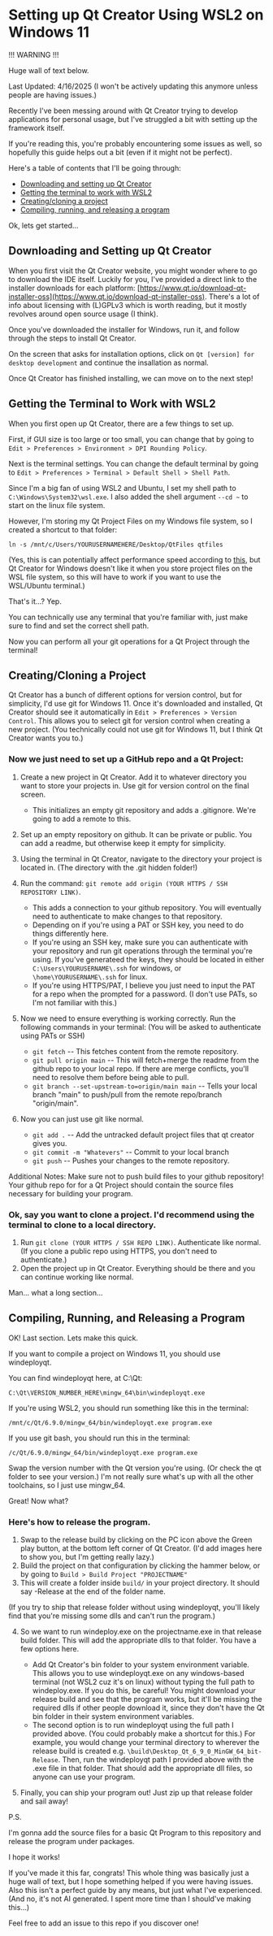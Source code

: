 # Setting up Qt Creator Using WSL2 on Windows 11

!!! WARNING !!!

Huge wall of text below.

Last Updated: 4/16/2025 (I won't be actively updating this anymore unless people are having issues.)

Recently I've been messing around with Qt Creator trying to develop applications for personal usage, but I've struggled a bit with setting up the framework itself.

If you're reading this, you're probably encountering some issues as well, so hopefully this guide helps out a bit (even if it might not be perfect).

Here's a table of contents that I'll be going through:

- [Downloading and setting up Qt Creator](#downloading-and-setting-up-qt-creator)
- [Getting the terminal to work with WSL2](#getting-the-terminal-to-work-with-wsl2)
- [Creating/cloning a project](#creatingcloning-a-project)
- [Compiling, running, and releasing a program](#compiling-running-and-releasing-a-program)

Ok, lets get started...

## Downloading and Setting up Qt Creator
When you first visit the Qt Creator website, you might wonder where to go to download the IDE itself.
Luckily for you, I've provided a direct link to the installer downloads for each platform: [https://www.qt.io/download-qt-installer-oss](https://www.qt.io/download-qt-installer-oss).
There's a lot of info about licensing with (L)GPLv3 which is worth reading, but it mostly revolves around open source usage (I think).

Once you've downloaded the installer for Windows, run it, and follow through the steps to install Qt Creator.

On the screen that asks for installation options, click on ```Qt [version] for desktop development``` and continue the insallation as normal.

Once Qt Creator has finished installing, we can move on to the next step!

## Getting the Terminal to Work with WSL2
When you first open up Qt Creator, there are a few things to set up.

First, if GUI size is too large or too small, you can change that by going to ``` Edit > Preferences > Environment > DPI Rounding Policy ```.

Next is the terminal settings. You can change the default terminal by going to ``` Edit > Preferences > Terminal > Default Shell > Shell Path ```.

Since I'm a big fan of using WSL2 and Ubuntu, I set my shell path to ``` C:\Windows\System32\wsl.exe ```.
I also added the shell argument ``` --cd ~ ``` to start on the linux file system.

However, I'm storing my Qt Project Files on my Windows file system, so I created a shortcut to that folder:

```
ln -s /mnt/c/Users/YOURUSERNAMEHERE/Desktop/QtFiles qtfiles
```

(Yes, this is can potentially affect performance speed according to [this](https://learn.microsoft.com/en-us/windows/wsl/filesystems#file-storage-and-performance-across-file-systems),
but Qt Creator for Windows doesn't like it when you store project files on the WSL file system, so this will have to work if you want to use the WSL/Ubuntu terminal.)

That's it...? Yep.

You can technically use any terminal that you're familiar with, just make sure to find and set the correct shell path.

Now you can perform all your git operations for a Qt Project through the terminal!

## Creating/Cloning a Project
Qt Creator has a bunch of different options for version control, but for simplicity, I'd use git for Windows 11.
Once it's downloaded and installed, Qt Creator should see it automatically in ``` Edit > Preferences > Version Control ```. This allows you to select git for version control when creating a new project.
(You technically could not use git for Windows 11, but I think Qt Creator wants you to.)

### Now we just need to set up a GitHub repo and a Qt Project:
1. Create a new project in Qt Creator. Add it to whatever directory you want to store your projects in. Use git for version control on the final screen.
    - This initializes an empty git repository and adds a .gitignore. We're going to add a remote to this.

2. Set up an empty repository on github. It can be private or public. You can add a readme, but otherwise keep it empty for simplicity.

3. Using the terminal in Qt Creator, navigate to the directory your project is located in. (The directory with the .git hidden folder!)

4. Run the command: ``` git remote add origin (YOUR HTTPS / SSH REPOSITORY LINK) ```.
    - This adds a connection to your github repository. You will eventually need to authenticate to make changes to that repository.
    - Depending on if you're using a PAT or SSH key, you need to do things differently here.
    - If you're using an SSH key, make sure you can authenticate with your repository and run git operations through the terminal you're using.
      If you've generateed the keys, they should be located in either ``` C:\Users\YOURUSERNAME\.ssh ``` for windows, or ``` \home\YOURUSERNAME\.ssh ``` for linux.
    - If you're using HTTPS/PAT, I believe you just need to input the PAT for a repo when the prompted for a password. (I don't use PATs, so I'm not familiar with this.)

5. Now we need to ensure everything is working correctly. Run the following commands in your terminal: (You will be asked to authenticate using PATs or SSH)
    - ``` git fetch ``` -- This fetches content from the remote repository.
    - ``` git pull origin main ``` -- This will fetch+merge the readme from the github repo to your local repo. If there are merge conflicts, you'll need to resolve them before being able to pull.
    - ``` git branch --set-upstream-to=origin/main main ``` -- Tells your local branch "main" to push/pull from the remote repo/branch "origin/main".

6. Now you can just use git like normal.
    - ``` git add . ``` -- Add the untracked default project files that qt creator gives you.
    - ``` git commit -m "Whatevers" ``` -- Commit to your local branch
    - ``` git push ``` -- Pushes your changes to the remote repository.
  
Additional Notes:
Make sure not to push build files to your github repository!
Your github repo for for a Qt Project should contain the source files necessary for building your program.

### Ok, say you want to clone a project. I'd recommend using the terminal to clone to a local directory.
1. Run ``` git clone (YOUR HTTPS / SSH REPO LINK) ```. Authenticate like normal. (If you clone a public repo using HTTPS, you don't need to authenticate.)
2. Open the project up in Qt Creator. Everything should be there and you can continue working like normal.

Man... what a long section...

## Compiling, Running, and Releasing a Program
OK! Last section. Lets make this quick.

If you want to compile a project on Windows 11, you should use windeployqt.

You can find windeployqt here, at C:\Qt:
```
C:\Qt\VERSION_NUMBER_HERE\mingw_64\bin\windeployqt.exe
```

If you're using WSL2, you should run something like this in the terminal:
```
/mnt/c/Qt/6.9.0/mingw_64/bin/windeployqt.exe program.exe
```

If you use git bash, you should run this in the terminal:
```
/c/Qt/6.9.0/mingw_64/bin/windeployqt.exe program.exe
```

Swap the version number with the Qt version you're using. (Or check the qt folder to see your version.)
I'm not really sure what's up with all the other toolchains, so I just use mingw_64.

Great! Now what?

### Here's how to release the program.
1. Swap to the release build by clicking on the PC icon above the Green play button, at the bottom left corner of Qt Creator. (I'd add images here to show you, but I'm getting really lazy.)
2. Build the project on that configuration by clicking the hammer below, or by going to ``` Build > Build Project "PROJECTNAME" ```
3. This will create a folder inside ``` build/ ``` in your project directory. It should say -Release at the end of the folder name.

(If you try to ship that release folder without using windeployqt, you'll likely find that you're missing some dlls and can't run the program.)

4. So we want to run windeploy.exe on the projectname.exe in that release build folder. This will add the appropriate dlls to that folder.
   You have a few options here.
   - Add Qt Creator's bin folder to your system environment variable. This allows you to use windeployqt.exe on any windows-based terminal (not WSL2 cuz it's on linux) without typing the full path to windeploy.exe.
     If you do this, be careful! You might download your release build and see that the program works, but it'll be missing the required dlls if other people download it, since they don't have the Qt bin folder in their system environment variables.
   - The second option is to run windeployqt using the full path I provided above. (You could probably make a shortcut for this.)
     For example, you would change your terminal directory to wherever the release build is created e.g. ``` \build\Desktop_Qt_6_9_0_MinGW_64_bit-Release ```.
     Then, run the windeployqt path I provided above with the .exe file in that folder. That should add the appropriate dll files, so anyone can use your program.

5. Finally, you can ship your program out! Just zip up that release folder and sail away!

P.S.

I'm gonna add the source files for a basic Qt Program to this repository and release the program under packages.

I hope it works!

If you've made it this far, congrats! This whole thing was basically just a huge wall of text, but I hope something helped if you were having issues.
Also this isn't a perfect guide by any means, but just what I've experienced. (And no, it's not AI generated. I spent more time than I should've making this...)

Feel free to add an issue to this repo if you discover one!
